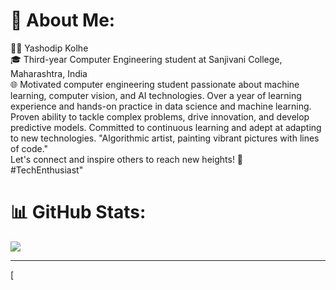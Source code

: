 # 💫 About Me:
👨‍💻 Yashodip Kolhe <br> 🎓 Third-year Computer Engineering student at Sanjivani College, Maharashtra, India <br>🌐 Motivated computer engineering student passionate about machine learning, computer vision, and AI technologies. Over a year of learning experience and hands-on practice in data science and machine learning. Proven ability to tackle complex problems, drive innovation, and develop predictive models. Committed to continuous learning and adept at adapting to new technologies. "Algorithmic artist, painting vibrant pictures with lines of code." <br>Let's connect and inspire others to reach new heights! 🚀<br> #TechEnthusiast"

# 📊 GitHub Stats:
![](https://github-readme-stats.vercel.app/api/top-langs/?username=yash9373&theme=radical&hide_border=false&include_all_commits=false&count_private=false&layout=compact)

---
[

